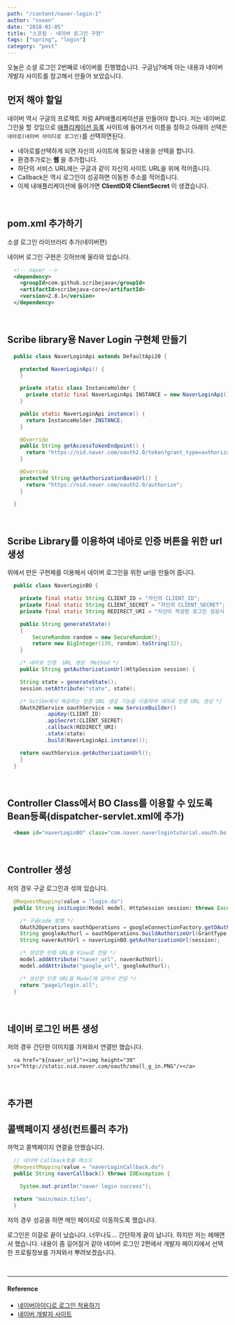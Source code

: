 ```yaml
---
path: "/content/naver-login-1"
author: "sseon"
date: "2018-01-05"
title: "스프링 - 네이버 로그인 구현"
tags: ["spring", "login"]
category: "post"
---
```


오늘은 소셜 로그인 2번째로 네이버를 진행했습니다. 구글님?에께 아는 내용과 네이버 개발자 사이트를 참고해서 만들어 보았습니다.
<br/>

## 먼저 해야 할일

네이버 역시 구글의 프로젝트 처럼 API애플리케이션을 만들어야 합니다. 저는 네이버로그인을 할 것임으로 [애플리케이션 등록](https://developers.naver.com/apps/#/register) 사이트에 들어가서 이름을 정하고 아래의 선택은 `네아로(네이버 아이디로 로그인)`를 선택하면된다.

- 네아로를선택하게 되면 자신의 사이트에 필요한 내용을 선택을 합니다.
- 환경추가로는 **웹** 을 추가합니다.
- 하단의 서비스 URL에는 구글과 같이 자신의 사이트 URL을 위에 적어줍니다.
- Callback은 역시 로그인이 성공하면 이동한 주소를 적어줍니다.
- 이제 내애플리케이션에 들어가면 **ClientID와 ClientSecret** 이 생겼습니다.

<br/>

## pom.xml 추가하기

소셜 로그인 라이브러리 추가(네이버편)
<br/>

네이버 로그인 구현은 깃허브에 올라와 있습니다.

```xml
  <!-- naver -->
  <dependency>
    <groupId>com.github.scribejava</groupId>
    <artifactId>scribejava-core</artifactId>
    <version>2.8.1</version>
  </dependency>
```

<br/>

## Scribe library용 Naver Login 구현체 만들기

```java
  public class NaverLoginApi extends DefaultApi20 {

    protected NaverLoginApi() {
    }

    private static class InstanceHolder {
      private static final NaverLoginApi INSTANCE = new NaverLoginApi();
    }

    public static NaverLoginApi instance() {
      return InstanceHolder.INSTANCE;
    }

    @Override
    public String getAccessTokenEndpoint() {
      return "https://nid.naver.com/oauth2.0/token?grant_type=authorization_code";
    }

    @Override
    protected String getAuthorizationBaseUrl() {
      return "https://nid.naver.com/oauth2.0/authorize";
    }

  }
```

<br/>

## Scribe Library를 이용하여 네아로 인증 버튼을 위한 url생성

위에서 만든 구현체를 이용해서 네이버 로그인을 위한 url을 만들어 줍니다.

```java
  public class NaverLoginBO {

    private final static String CLIENT_ID = "자신의 CLIENT_ID";
    private final static String CLIENT_SECRET = "자신의 CLIENT_SECRET";
    private final static String REDIRECT_URI = "자신이 작성한 로그인 성공시 url";

    public String generateState()
	{
	    SecureRandom random = new SecureRandom();
	    return new BigInteger(130, random).toString(32);
	}

    /* 네아로 인증  URL 생성  Method */
    public String getAuthorizationUrl(HttpSession session) {

    String state = generateState();
    session.setAttribute("state", state);

    /* Scribe에서 제공하는 인증 URL 생성 기능을 이용하여 네아로 인증 URL 생성 */
    OAuth20Service oauthService = new ServiceBuilder()
    		.apiKey(CLIENT_ID)
    		.apiSecret(CLIENT_SECRET)
    		.callback(REDIRECT_URI)
    		.state(state)
    		.build(NaverLoginApi.instance());

    return oauthService.getAuthorizationUrl();
    }
  }           
```

<br/>

## Controller Class에서 BO Class를 이용할 수 있도록 Bean등록(dispatcher-servlet.xml에 추가)

```xml
  <bean id="naverLoginBO" class="com.naver.naverlogintutorial.oauth.bo.NaverLoginBO" />
```

<br/>

## Controller 생성

저의 경우 구글 로그인과 섞여 있습니다.

```java
  @RequestMapping(value = "login.do")
  public String initLogin(Model model, HttpSession session) throws Exception {

    /* 구글code 발행 */
    OAuth2Operations oauthOperations = googleConnectionFactory.getOAuthOperations();
    String googleAuthurl = oauthOperations.buildAuthorizeUrl(GrantType.AUTHORIZATION_CODE, googleOAuth2Parameters);
    String naverAuthUrl = naverLoginBO.getAuthorizationUrl(session);

    /* 생성한 인증 URL을 View로 전달 */
    model.addAttribute("naver_url", naverAuthUrl);
    model.addAttribute("google_url", googleAuthurl);

    /* 생성한 인증 URL을 Model에 담아서 전달 */
    return "page1/login.all";
  }
```

<br/>

## 네이버 로그인 버튼 생성

저의 경우 간단한 이미지를 가져와서 연결만 했습니다.

```
  <a href="${naver_url}"><img height="30" src="http://static.nid.naver.com/oauth/small_g_in.PNG"/></a>
```  

<br/>

## 추가편

## 콜백페이지 생성(컨트롤러 추가)

까먹고 콜백페이지 연결을 안했습니다.

```java
  // 네이버 Callback호출 메소드
  @RequestMapping(value = "naverLoginCallback.do")
  public String naverCallback() throws IOException {

    System.out.println("naver login success");

  return "main/main.tiles";
  }
```

저의 경우 성공을 하면 메인 페이지로 이동하도록 했습니다.
<br/>

로그인은 이걸로 끝이 났습니다. 너무나도... 간단하게 끝이 납니다. 하지만 저는 헤매면서 했습니다. 내용이 좀 길어질거 같아 네이버 로그인 2편에서 개발자 페이지에서 선택한 프로필정보를 가져와서 뿌려보겠습니다.

<br/>

---

#### Reference

- [네이버아이디로 로그인 적용하기](https://github.com/Blackseed/NaverLoginTutorial/wiki/Spring-MVC-%EB%A5%BC-%EC%9D%B4%EC%9A%A9%ED%95%98%EC%97%AC-%EB%84%A4%EC%9D%B4%EB%B2%84%EC%95%84%EC%9D%B4%EB%94%94%EB%A1%9C-%EB%A1%9C%EA%B7%B8%EC%9D%B8-%EC%A0%81%EC%9A%A9%ED%95%98%EA%B8%B0)
- [네이버 개발자 사이트](https://developers.naver.com/main/)
